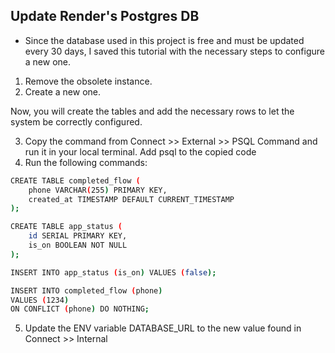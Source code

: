 ## Update Render's Postgres DB

* Since the database used in this project is free and must be updated every 30 days, I saved this tutorial with the necessary steps to configure a new one.

1. Remove the obsolete instance.
2. Create a new one.

Now, you will create the tables and add the necessary rows to let the system be correctly configured.

3. Copy the command from Connect >> External >> PSQL Command and run it in your local terminal. Add psql to the copied code
4. Run the following commands:

```bash
CREATE TABLE completed_flow (
    phone VARCHAR(255) PRIMARY KEY,
    created_at TIMESTAMP DEFAULT CURRENT_TIMESTAMP
);

CREATE TABLE app_status (
    id SERIAL PRIMARY KEY,
    is_on BOOLEAN NOT NULL
);

INSERT INTO app_status (is_on) VALUES (false);

INSERT INTO completed_flow (phone)
VALUES (1234)
ON CONFLICT (phone) DO NOTHING;
```
5. Update the ENV variable DATABASE_URL to the new value found in Connect >> Internal
